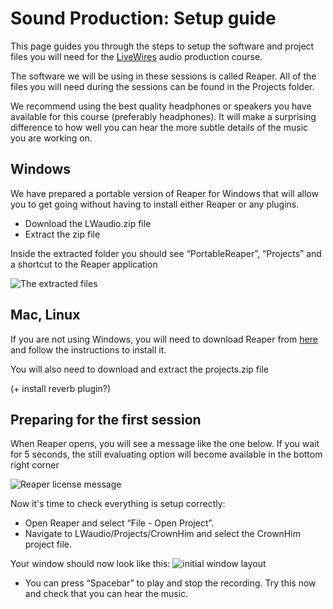 # Sound Production: Setup guide

This page guides you through the steps to setup the software and project files you will need for the [LiveWires](https://livewires.org.uk) audio production course.

The software we will be using in these sessions is called Reaper.
All of the files you will need during the sessions can be found in the Projects folder.

We recommend using the best quality headphones or speakers you have available for this course (preferably headphones).
It will make a surprising difference to how well you can hear the more subtle details of the music you are working on.

## Windows

We have prepared a portable version of Reaper for Windows that will allow you to get going without having to install either Reaper or any plugins.

- Download the LWaudio.zip file
- Extract the zip file

Inside the extracted folder you should see “PortableReaper”, “Projects” and a shortcut to the Reaper application

![The extracted files](images/reaper-shortcut)

## Mac, Linux

If you are not using Windows, you will need to download Reaper from [here](https://www.reaper.fm/download.php) and follow the instructions to install it.

You will also need to download and extract the projects.zip file

(+ install reverb plugin?)

## Preparing for the first session

When Reaper opens, you will see a message like the one below. If you wait for 5 seconds, the still evaluating option will become available in the bottom right corner

![Reaper license message](../images/reaper-trial.png)

Now it's time to check everything is setup correctly:

- Open Reaper and select “File - Open Project”.
- Navigate to LWaudio/Projects/CrownHim and select the CrownHim project file.

Your window should now look like this:
![initial window layout](../images/initial-window.png)

- You can press “Spacebar” to play and stop the recording. Try this now and check that you can hear the music.
